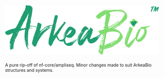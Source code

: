 # ![arkeabio/ampliseq](docs/images/ARKEABIO-LOGO-WITH-TM-FULL-COLOR.png)

A pure rip-off of nf-core/ampliseq. Minor changes made to suit ArkeaBio structures and systems. 

